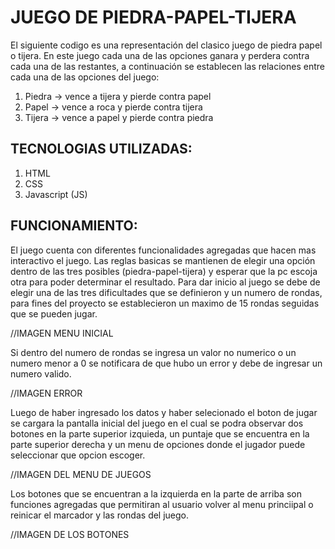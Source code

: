 # JUEGO DE PIEDRA-PAPEL-TIJERA

El siguiente codigo es una representación del clasico juego de piedra papel o tijera. En este juego cada una de las opciones ganara y perdera contra cada una de las restantes, a continuación se establecen las relaciones entre cada una de las opciones del juego:

1. Piedra -> vence a tijera y pierde contra papel
2. Papel  -> vence a roca y pierde contra tijera
3. Tijera -> vence a papel y pierde contra piedra

## TECNOLOGIAS UTILIZADAS:
1. HTML
2. CSS
3. Javascript (JS)

## FUNCIONAMIENTO:

El juego cuenta con diferentes funcionalidades agregadas que hacen mas interactivo el juego. Las reglas basicas se mantienen de elegir una opción dentro de las tres posibles (piedra-papel-tijera) y esperar que la pc escoja otra para poder determinar el resultado. Para dar inicio al juego se debe de elegir una de las tres dificultades que se definieron y un numero de rondas, para fines del proyecto se establecieron un maximo de 15 rondas seguidas que se pueden jugar.

//IMAGEN MENU INICIAL

Si dentro del numero de rondas se ingresa un valor no numerico o un numero menor a 0 se notificara de que hubo un error y debe de ingresar un numero valido.

//IMAGEN ERROR

Luego de haber ingresado los datos y haber selecionado el boton de jugar se cargara la pantalla inicial del juego en el cual se podra observar dos botones en la parte superior izquieda, un puntaje que se encuentra en la parte superior derecha y un menu de opciones donde el jugador puede seleccionar que opcion escoger.

//IMAGEN DEL MENU DE JUEGOS

Los botones que se encuentran a la izquierda en la parte de arriba son funciones agregadas que permitiran al usuario volver al menu princiipal o reinicar el marcador y las rondas del juego.

//IMAGEN DE LOS BOTONES
